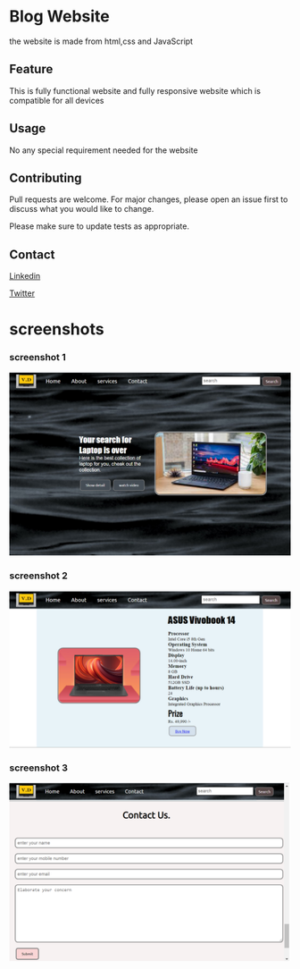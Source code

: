 # Blog Website

the website is made from html,css and JavaScript

## Feature

This is fully functional website and
fully responsive website which is compatible for all devices


## Usage

No any special requirement needed for the website

## Contributing
Pull requests are welcome. For major changes, please open an issue first to discuss what you would like to change.

Please make sure to update tests as appropriate.

## Contact
[Linkedin](https://www.linkedin.com/in/vivekdevkar123)

[Twitter](https://www.twitter.com/vivekdevkar123)

# screenshots

### screenshot 1
![screenshot](/screenshot/screenshot_01.png)

### screenshot 2
![screenshot](/screenshot/screenshot_02.png)

### screenshot 3
![screenshot](/screenshot/screenshot_03.png)
